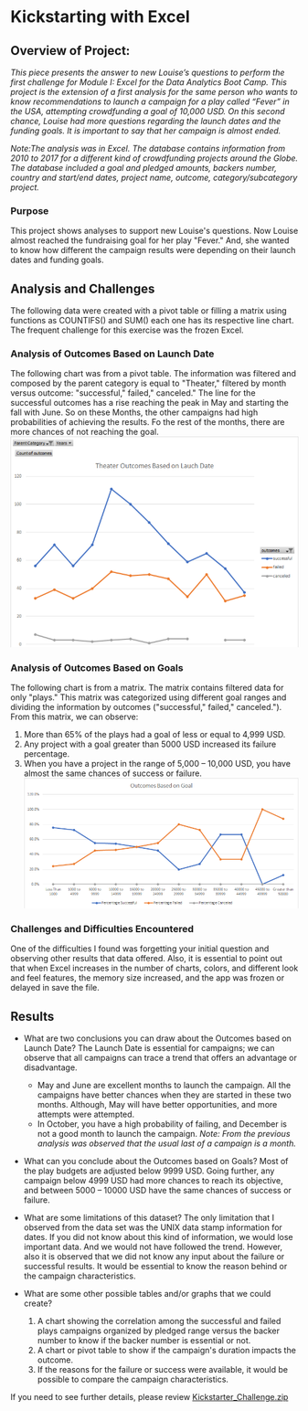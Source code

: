 # Kickstarting with Excel

## Overview of Project:
_This piece presents the answer to new Louise’s questions to perform the first challenge for Module I: Excel for the Data Analytics Boot Camp.
This project is the extension of a first analysis for the same person who wants to know recommendations to launch a campaign for a play called “Fever” in the USA, attempting crowdfunding a goal of 10,000 USD. 
On this second chance, Louise had more questions regarding the launch dates and the funding goals. It is important to say that her campaign is almost ended._

_Note:The analysis was in Excel. The database contains information from 2010 to 2017 for a different kind of crowdfunding projects around the Globe. The database included a goal and pledged amounts, backers number, country and start/end dates, project name, outcome, category/subcategory project._

### Purpose
This project shows analyses to support new Louise's questions. Now Louise almost reached the fundraising goal for her play "Fever." And, she wanted to know how different the campaign results were depending on their launch dates and funding goals. 

## Analysis and Challenges
The following data were created with a pivot table or filling a matrix using functions as COUNTIFS() and SUM() each one has its respective line chart.  The frequent challenge for this exercise was the frozen Excel. 

### Analysis of Outcomes Based on Launch Date
The following chart was from a pivot table. The information was filtered and composed by the parent category is equal to "Theater," filtered by month versus outcome: "successful," failed," canceled."
The line for the successful outcomes has a rise reaching the peak in May and starting the fall with June. So on these Months, the other campaigns had high probabilities of achieving the results. Fo the rest of the months, there are more chances of not reaching the goal. 
![Theater Ouctomes based on Launch Date](https://github.com/JackieCortes/KickstartingW_Excel/blob/main/Theater_Outcomes_vs_Launch.png)

### Analysis of Outcomes Based on Goals
The following chart is from a matrix. The matrix contains filtered data for only "plays." This matrix was categorized using different goal ranges and dividing the information by outcomes ("successful," failed," canceled."). From this matrix, we can observe:
1.	More than 65% of the plays had a goal of less or equal to 4,999 USD.
2.	Any project with a goal greater than 5000 USD increased its failure percentage.
3.	When you have a project in the range of 5,000 – 10,000 USD, you have almost the same chances of success or failure.
![Theater Ouctomes based on Goals](https://github.com/JackieCortes/KickstartingW_Excel/blob/main/Outcomes_vs_Goals.png)

### Challenges and Difficulties Encountered
One of the difficulties I found was forgetting your initial question and observing other results that data offered. Also, it is essential to point out that when Excel increases in the number of charts, colors, and different look and feel features, the memory size increased, and the app was frozen or delayed in save the file. 

## Results

- What are two conclusions you can draw about the Outcomes based on Launch Date?
  The Launch Date is essential for campaigns; we can observe that all campaigns can trace a trend that offers an advantage or disadvantage.
  * May and June are excellent months to launch the campaign. All the campaigns have better chances when they are started in these two months. Although, May will have better opportunities, and more attempts were attempted.
  * In October, you have a high probability of failing, and December is not a good month to launch the campaign. 
_Note: From the previous analysis was observed that the usual last of a campaign is a month._

- What can you conclude about the Outcomes based on Goals?
  Most of the play budgets are adjusted below 9999 USD. Going further, any campaign below 4999 USD had more chances to reach its objective, and between 5000 – 10000 USD have the same chances of success or failure.
  
- What are some limitations of this dataset?
  The only limitation that I observed from the data set was the UNIX data stamp information for dates. If you did not know about this kind of information, we would lose important data.  And we would not have followed the trend. However, also it is observed that we did not know any input about the failure or successful results. It would be essential to know the reason behind or the campaign characteristics. 
- What are some other possible tables and/or graphs that we could create?
  1.  A chart showing the correlation among the successful and failed plays campaigns organized by pledged range versus the backer number to know if the backer number is essential or not. 
  2. A chart or pivot table to show if the campaign's duration impacts the outcome.
  3. If the reasons for the failure or success were available, it would be possible to compare the campaign characteristics.

If you need to see further details, please review [Kickstarter_Challenge.zip](https://github.com/JackieCortes/KickstartingW_Excel/blob/main/Kickstarter_Challenge.zip)
